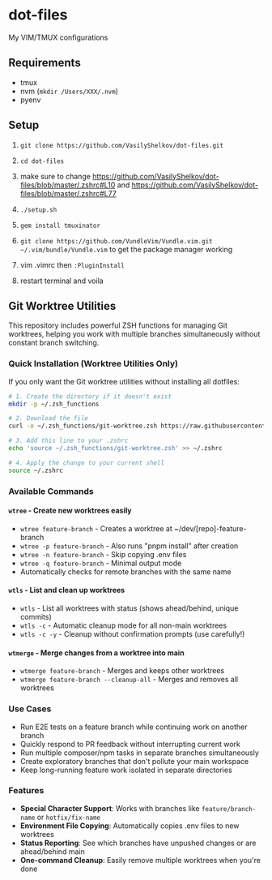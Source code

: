 # dot-files
My VIM/TMUX configurations

## Requirements
- tmux
- nvm (`mkdir /Users/XXX/.nvm`)
- pyenv

## Setup
1) `git clone https://github.com/VasilyShelkov/dot-files.git`

2) `cd dot-files`

3) make sure to change https://github.com/VasilyShelkov/dot-files/blob/master/.zshrc#L10 and https://github.com/VasilyShelkov/dot-files/blob/master/.zshrc#L77

5) `./setup.sh`

6) `gem install tmuxinator`

7) `git clone https://github.com/VundleVim/Vundle.vim.git ~/.vim/bundle/Vundle.vim` to get the package manager working

8) vim .vimrc then `:PluginInstall`

9) restart terminal and voila

## Git Worktree Utilities

This repository includes powerful ZSH functions for managing Git worktrees, helping you work with multiple branches simultaneously without constant branch switching.

### Quick Installation (Worktree Utilities Only)

If you only want the Git worktree utilities without installing all dotfiles:

```bash
# 1. Create the directory if it doesn't exist
mkdir -p ~/.zsh_functions

# 2. Download the file
curl -o ~/.zsh_functions/git-worktree.zsh https://raw.githubusercontent.com/vasilyshelkov/dot-files/master/.zsh_functions/git-worktree.zsh

# 3. Add this line to your .zshrc
echo 'source ~/.zsh_functions/git-worktree.zsh' >> ~/.zshrc

# 4. Apply the change to your current shell
source ~/.zshrc
```

### Available Commands

#### `wtree` - Create new worktrees easily
- `wtree feature-branch` - Creates a worktree at ~/dev/[repo]-feature-branch
- `wtree -p feature-branch` - Also runs "pnpm install" after creation
- `wtree -n feature-branch` - Skip copying .env files
- `wtree -q feature-branch` - Minimal output mode
- Automatically checks for remote branches with the same name

#### `wtls` - List and clean up worktrees
- `wtls` - List all worktrees with status (shows ahead/behind, unique commits)
- `wtls -c` - Automatic cleanup mode for all non-main worktrees
- `wtls -c -y` - Cleanup without confirmation prompts (use carefully!)

#### `wtmerge` - Merge changes from a worktree into main
- `wtmerge feature-branch` - Merges and keeps other worktrees
- `wtmerge feature-branch --cleanup-all` - Merges and removes all worktrees

### Use Cases

- Run E2E tests on a feature branch while continuing work on another branch
- Quickly respond to PR feedback without interrupting current work
- Run multiple composer/npm tasks in separate branches simultaneously  
- Create exploratory branches that don't pollute your main workspace
- Keep long-running feature work isolated in separate directories

### Features

- **Special Character Support**: Works with branches like `feature/branch-name` or `hotfix/fix-name`
- **Environment File Copying**: Automatically copies .env files to new worktrees
- **Status Reporting**: See which branches have unpushed changes or are ahead/behind main
- **One-command Cleanup**: Easily remove multiple worktrees when you're done
